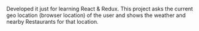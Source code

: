 Developed it just for learning React & Redux.
This project asks the current geo location (browser location) of the user and shows the weather and nearby Restaurants for that location.
